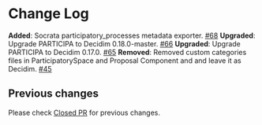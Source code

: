 # Change Log

**Added**: Socrata participatory_processes metadata exporter. [#68](https://github.com/gencat/participa/pull/68)
**Upgraded**: Upgrade PARTICIPA to Decidim 0.18.0-master. [#66](https://github.com/gencat/participa/pull/66)
**Upgraded**: Upgrade PARTICIPA to Decidim 0.17.0. [#65](https://github.com/gencat/participa/pull/65)
**Removed**: Removed custom categories files in ParticipatorySpace and Proposal Component and and leave it as Decidim.  [\#45](https://github.com/gencat/participa/issues/45)

## Previous changes

Please check [Closed PR](https://github.com/gencat/participa/pulls?q=is%3Apr+is%3Aclosed) for previous changes.
